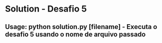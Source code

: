 # Solution - Desafio 5

## Usage: python solution.py [filename] - Executa o desafio 5 usando o nome de arquivo passado